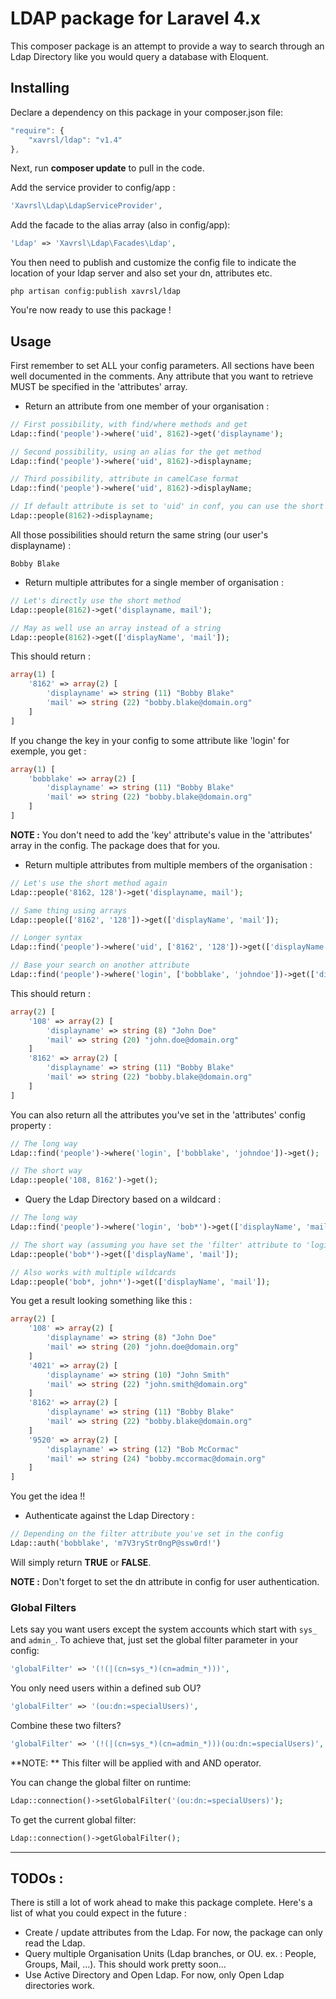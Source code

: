 LDAP package for Laravel 4.x
===========================

This composer package is an attempt to provide a way to search through an Ldap Directory like you would query a database with Eloquent.

Installing
----------
Declare a dependency on this package in your composer.json file:

```javascript
"require": {
	"xavrsl/ldap": "v1.4"
},
```

Next, run **composer update** to pull in the code.

Add the service provider to config/app :

```php
'Xavrsl\Ldap\LdapServiceProvider',
```

Add the facade to the alias array (also in config/app):

```php
'Ldap' => 'Xavrsl\Ldap\Facades\Ldap',
```

You then need to publish and customize the config file to indicate the location of your ldap server and also set your dn, attributes etc.

```
php artisan config:publish xavrsl/ldap
```

You're now ready to use this package !

Usage
-----
First remember to set ALL your config parameters. All sections have been well documented in the comments.
Any attribute that you want to retrieve MUST be specified in the 'attributes' array.

- Return an attribute from one member of your organisation :

```php
// First possibility, with find/where methods and get
Ldap::find('people')->where('uid', 8162)->get('displayname');

// Second possibility, using an alias for the get method
Ldap::find('people')->where('uid', 8162)->displayname;

// Third possibility, attribute in camelCase format
Ldap::find('people')->where('uid', 8162)->displayName;

// If default attribute is set to 'uid' in conf, you can use the short method
Ldap::people(8162)->displayname;
```
All those possibilities should return the same string (our user's displayname) :
```
Bobby Blake
```

- Return multiple attributes for a single member of organisation :

```php
// Let's directly use the short method
Ldap::people(8162)->get('displayname, mail');

// May as well use an array instead of a string
Ldap::people(8162)->get(['displayName', 'mail']);
```
This should return :
```php
array(1) [
    '8162' => array(2) [
        'displayname' => string (11) "Bobby Blake"
        'mail' => string (22) "bobby.blake@domain.org"
    ]
]
```
If you change the key in your config to some attribute like 'login' for exemple, you get :
```php
array(1) [
    'bobblake' => array(2) [
        'displayname' => string (11) "Bobby Blake"
        'mail' => string (22) "bobby.blake@domain.org"
    ]
]
```
**NOTE :** You don't need to add the 'key' attribute's value in the 'attributes' array in the config. The package does that for you.

- Return multiple attributes from multiple members of the organisation :

```php
// Let's use the short method again
Ldap::people('8162, 128')->get('displayname, mail');

// Same thing using arrays
Ldap::people(['8162', '128'])->get(['displayName', 'mail']);

// Longer syntax
Ldap::find('people')->where('uid', ['8162', '128'])->get(['displayName', 'mail']);

// Base your search on another attribute
Ldap::find('people')->where('login', ['bobblake', 'johndoe'])->get(['displayName', 'mail']);
```
This should return :
```php
array(2) [
    '108' => array(2) [
        'displayname' => string (8) "John Doe"
        'mail' => string (20) "john.doe@domain.org"
    ]
    '8162' => array(2) [
        'displayname' => string (11) "Bobby Blake"
        'mail' => string (22) "bobby.blake@domain.org"
    ]
]
```

You can also return all the attributes you've set in the 'attributes' config property :
```php
// The long way
Ldap::find('people')->where('login', ['bobblake', 'johndoe'])->get();

// The short way
Ldap::people('108, 8162')->get();
```

- Query the Ldap Directory based on a wildcard :

```php
// The long way
Ldap::find('people')->where('login', 'bob*')->get(['displayName', 'mail']);

// The short way (assuming you have set the 'filter' attribute to 'login' in config)
Ldap::people('bob*')->get(['displayName', 'mail']);

// Also works with multiple wildcards
Ldap::people('bob*, john*')->get(['displayName', 'mail']);
```
You get a result looking something like this :
```php
array(2) [
    '108' => array(2) [
        'displayname' => string (8) "John Doe"
        'mail' => string (20) "john.doe@domain.org"
    ]
    '4021' => array(2) [
        'displayname' => string (10) "John Smith"
        'mail' => string (22) "john.smith@domain.org"
    ]
    '8162' => array(2) [
        'displayname' => string (11) "Bobby Blake"
        'mail' => string (22) "bobby.blake@domain.org"
    ]
    '9520' => array(2) [
        'displayname' => string (12) "Bob McCormac"
        'mail' => string (24) "bobby.mccormac@domain.org"
    ]
]
```
You get the idea !!

- Authenticate against the Ldap Directory :

```php
// Depending on the filter attribute you've set in the config
Ldap::auth('bobblake', 'm7V3ryStr0ngP@ssw0rd!')
```
Will simply return **TRUE** or **FALSE**.

**NOTE :** Don't forget to set the dn attribute in config for user authentication.

### Global Filters

Lets say you want users except the system accounts which start with `sys_` and `admin_`.
To achieve that, just set the global filter parameter in your config:
```php
'globalFilter' => '(!(|(cn=sys_*)(cn=admin_*)))',
```

You only need users within a defined sub OU?
```php
'globalFilter' => '(ou:dn:=specialUsers)',
```
Combine these two filters?
```php
'globalFilter' => '(!(|(cn=sys_*)(cn=admin_*)))(ou:dn:=specialUsers)',
```

**NOTE: ** This filter will be applied with and AND operator.

You can change the global filter on runtime:
```php
Ldap::connection()->setGlobalFilter('(ou:dn:=specialUsers)');
```

To get the current global filter:
```php
Ldap::connection()->getGlobalFilter();
```

___
TODOs :
-------

There is still a lot of work ahead to make this package complete. Here's a list of what you could expect in the future :

- Create / update attributes from the Ldap. For now, the package can only read the Ldap.
- Query multiple Organisation Units (Ldap branches, or OU. ex. : People, Groups, Mail, ...). This should work pretty soon...
- Use Active Directory and Open Ldap. For now, only Open Ldap directories work.
